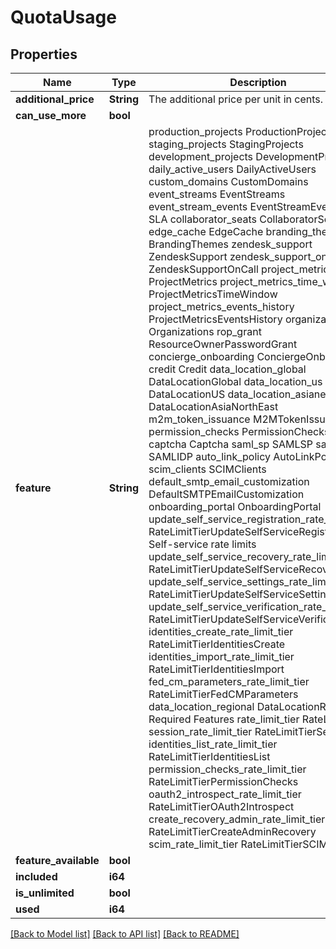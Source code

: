 # QuotaUsage

## Properties

Name | Type | Description | Notes
------------ | ------------- | ------------- | -------------
**additional_price** | **String** | The additional price per unit in cents. | 
**can_use_more** | **bool** |  | 
**feature** | **String** |  production_projects ProductionProjects staging_projects StagingProjects development_projects DevelopmentProjects daily_active_users DailyActiveUsers custom_domains CustomDomains event_streams EventStreams event_stream_events EventStreamEvents sla SLA collaborator_seats CollaboratorSeats edge_cache EdgeCache branding_themes BrandingThemes zendesk_support ZendeskSupport zendesk_support_on_call ZendeskSupportOnCall project_metrics ProjectMetrics project_metrics_time_window ProjectMetricsTimeWindow project_metrics_events_history ProjectMetricsEventsHistory organizations Organizations rop_grant ResourceOwnerPasswordGrant concierge_onboarding ConciergeOnboarding credit Credit data_location_global DataLocationGlobal data_location_us DataLocationUS data_location_asiane DataLocationAsiaNorthEast m2m_token_issuance M2MTokenIssuance permission_checks PermissionChecks captcha Captcha saml_sp SAMLSP saml_idp SAMLIDP auto_link_policy AutoLinkPolicy scim_clients SCIMClients default_smtp_email_customization DefaultSMTPEmailCustomization onboarding_portal OnboardingPortal update_self_service_registration_rate_limit_tier RateLimitTierUpdateSelfServiceRegistration  Self-service rate limits update_self_service_recovery_rate_limit_tier RateLimitTierUpdateSelfServiceRecovery update_self_service_settings_rate_limit_tier RateLimitTierUpdateSelfServiceSettings update_self_service_verification_rate_limit_tier RateLimitTierUpdateSelfServiceVerification identities_create_rate_limit_tier RateLimitTierIdentitiesCreate identities_import_rate_limit_tier RateLimitTierIdentitiesImport fed_cm_parameters_rate_limit_tier RateLimitTierFedCMParameters data_location_regional DataLocationRegional  Required Features rate_limit_tier RateLimitTier session_rate_limit_tier RateLimitTierSessions identities_list_rate_limit_tier RateLimitTierIdentitiesList permission_checks_rate_limit_tier RateLimitTierPermissionChecks oauth2_introspect_rate_limit_tier RateLimitTierOAuth2Introspect create_recovery_admin_rate_limit_tier RateLimitTierCreateAdminRecovery scim_rate_limit_tier RateLimitTierSCIM | 
**feature_available** | **bool** |  | 
**included** | **i64** |  | 
**is_unlimited** | **bool** |  | 
**used** | **i64** |  | 

[[Back to Model list]](../README.md#documentation-for-models) [[Back to API list]](../README.md#documentation-for-api-endpoints) [[Back to README]](../README.md)


